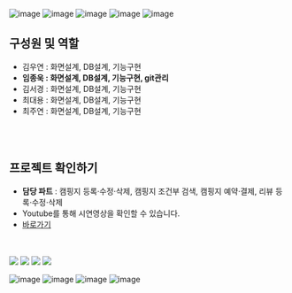![image](https://user-images.githubusercontent.com/87286684/202951412-5cacdee9-53e9-4d18-a51d-6da832097f81.png)
![image](https://user-images.githubusercontent.com/87286684/202951488-2b89aee8-a2ca-4e92-9511-1cb09d218a56.png)
![image](https://user-images.githubusercontent.com/87286684/202951510-ac4aca82-dab4-417d-8196-2a1be676d4cb.png)
![image](https://user-images.githubusercontent.com/87286684/202951540-d50045cb-55a5-4555-98b4-bb5e51f47882.png)
![image](https://user-images.githubusercontent.com/87286684/202954233-569507eb-c414-4aef-8b59-ba09e8ee1a7f.png)

<h2>구성원 및 역할</h2>
<ul> 
  <li>김우연 : 화면설계, DB설계, 기능구현</li>
  <li><b>임종욱 : 화면설계, DB설계, 기능구현, git관리</b></li>
  <li>김서경 : 화면설계, DB설계, 기능구현</li>
  <li>최대용 : 화면설계, DB설계, 기능구현</li>
  <li>최주연 : 화면설계, DB설계, 기능구현</li>
</ul>
<br><br>
<h2>프로젝트 확인하기</h2>
<ul>
  <li><b>담당 파트</b> : 캠핑지 등록·수정·삭제, 캠핑지 조건부 검색, 캠핑지 예약·결제, 리뷰 등록·수정·삭제</li>
  <li>Youtube를 통해 시연영상을 확인할 수 있습니다.</li>
  <li><a href="https://youtu.be/3iIlczH5HrI">바로가기</a></li>
</ul>
<br><br>
<img src="https://user-images.githubusercontent.com/87286684/202954712-1cfbc8f8-dad5-4c70-8ac4-700e52b75a7e.png">
<img src="https://user-images.githubusercontent.com/87286684/202954762-365b066b-46aa-4a60-9c97-2b0dec5ffca2.png">
<img src="https://user-images.githubusercontent.com/87286684/202954913-b2d69db6-8d93-40cb-807f-80c3f01b4e2f.png">
<img src="https://user-images.githubusercontent.com/87286684/202954950-c880e55c-c805-4935-838c-fe7899996269.png">

![image](https://user-images.githubusercontent.com/87286684/202954712-1cfbc8f8-dad5-4c70-8ac4-700e52b75a7e.png)
![image](https://user-images.githubusercontent.com/87286684/202954762-365b066b-46aa-4a60-9c97-2b0dec5ffca2.png)
![image](https://user-images.githubusercontent.com/87286684/202954913-b2d69db6-8d93-40cb-807f-80c3f01b4e2f.png)
![image](https://user-images.githubusercontent.com/87286684/202954950-c880e55c-c805-4935-838c-fe7899996269.png)
